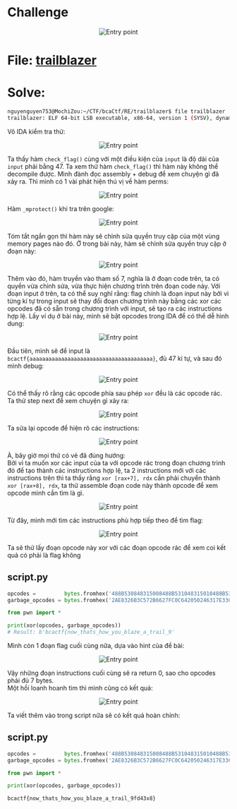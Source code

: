 # Challenge

<p align="center">
  <img src="./Image/tb1.png" alt="Entry point"/>
</p>

# File: [trailblazer](./trailblazer)

# Solve:
```bash
nguyenguyen753@MochiZou:~/CTF/bcaCtf/RE/trailblazer$ file trailblazer 
trailblazer: ELF 64-bit LSB executable, x86-64, version 1 (SYSV), dynamically linked, interpreter /lib64/ld-linux-x86-64.so.2, BuildID[sha1]=010143a71b685bdeff46ec988c73c1f2a752faa2, for GNU/Linux 3.2.0, not stripped
```

Vô IDA kiểm tra thử:

<p align="center">
  <img src="./Image/tb2.png" alt="Entry point"/>
</p>

Ta thấy hàm `check_flag()` cùng với một điều kiện của `input` là độ dài của `input` phải bằng 47.
Ta xem thử hàm `check_flag()` thì hàm này không thể decompile được. Mình đành đọc assembly + debug để xem chuyện gì đã xảy ra. Thì mình có 1 vài phát hiện thú vị về hàm perms:

<p align="center">
  <img src="./Image/tb3.png" alt="Entry point"/>
</p>

Hàm `_mprotect()` khi tra trên google:

<p align="center">
  <img src="./Image/tb4.png" alt="Entry point"/>
</p>

Tóm tắt ngắn gọn thì hàm này sẽ chỉnh sửa quyền truy cập của một vùng memory pages nào đó. Ở trong bài này, hàm sẽ chỉnh sửa quyền truy cập ở đoạn này:

<p align="center">
  <img src="./Image/tb5.png" alt="Entry point"/>
</p>

Thêm vào đó, hàm truyền vào tham số 7, nghĩa là ở đoạn code trên, ta có quyền vừa chỉnh sửa, vừa thực hiện chương trình trên đoạn code này.
Với đoạn input ở trên, ta có thể suy nghĩ rằng: flag chính là đoạn input này bởi vì từng kí tự trong input sẽ thay đổi đoạn chương trình này bằng các xor các opcodes đã có sẵn trong chương trình với input, sẽ tạo ra các instructions hợp lệ.
Lấy ví dụ ở bài này, mình sẽ bật opcodes trong IDA để có thể dễ hình dung:

<p align="center">
  <img src="./Image/tb6.png" alt="Entry point"/>
</p>

Đầu tiên, mình sẽ để input là `bcactf{aaaaaaaaaaaaaaaaaaaaaaaaaaaaaaaaaaaaaaa}`, đủ 47 kí tự, và sau đó mình debug:

<p align="center">
  <img src="./Image/tb7.png" alt="Entry point"/>
</p>

Có thể thấy rõ rằng các opcode phía sau phép `xor` đều là các opcode rác. Ta thử step next để xem chuyện gì xảy ra:

<p align="center">
  <img src="./Image/tb8.png" alt="Entry point"/>
</p>

Ta sửa lại opcode để hiện rõ các instructions:

<p align="center">
  <img src="./Image/tb9.png" alt="Entry point"/>
</p>

À, bây giờ mọi thứ có vẻ đã đúng hướng:  
Bởi vì ta muốn xor các input của ta với opcode rác trong đoạn chương trình đó để tạo thành các instructions hợp lệ, ta 2 instructions mới với các instructions trên thì ta thấy rằng `xor [rax+7], rdx` cần phải chuyển thành `xor [rax+8], rdx`, ta thử assemble đoạn code này thành opcode để xem opcode mình cần tìm là gì.

<p align="center">
  <img src="./Image/tb10.png" alt="Entry point"/>
</p>

Từ đây, mình mới tìm các instructions phù hợp tiếp theo để tìm flag:

<p align="center">
  <img src="./Image/tb11.png" alt="Entry point"/>
</p>

Ta sẽ thử lấy đoạn opcode này xor với các đoạn opcode rác để xem coi kết quả có phải là flag không

## script.py
``` python
opcodes =         bytes.fromhex('488B530848315008488B531048315010488B531848315018488B532048315020488B532848315028')
garbage_opcodes = bytes.fromhex('2AE8326B3C572B6627FC0C642050246317E33C6F17483F6D17E93F4132540F4117FF2149215D0F11')

from pwn import *

print(xor(opcodes, garbage_opcodes))
# Result: b'bcactf{now_thats_how_you_blaze_a_trail_9'
```

Mình còn 1 đoạn flag cuối cùng nữa, dựa vào hint của đề bài:

<p align="center">
  <img src="./Image/tb12.png" alt="Entry point"/>
</p>

Vậy những đoạn instructions cuối cùng sẽ ra return 0, sao cho opcodes phải đủ 7 bytes.  
Một hồi loanh hoanh tìm thì mình cũng có kết quả: 

<p align="center">
  <img src="./Image/tb13.png" alt="Entry point"/>
</p>

Ta viết thêm vào trong script nữa sẽ có kết quả hoàn chỉnh:

## script.py
``` python
opcodes =         bytes.fromhex('488B530848315008488B531048315010488B531848315018488B532048315020488B532848315028')
garbage_opcodes = bytes.fromhex('2AE8326B3C572B6627FC0C642050246317E33C6F17483F6D17E93F4132540F4117FF2149215D0F11')

from pwn import *

print(xor(opcodes, garbage_opcodes))
```

`bcactf{now_thats_how_you_blaze_a_trail_9fd43x8}`